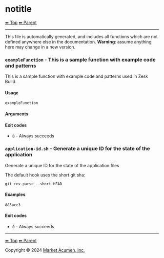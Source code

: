 # notitle

<!-- TEMPLATE header 2 -->
[⬅ Top](index.md) [⬅ Parent ](../index.md)
<hr />

This file is automatically generated, and includes all functions which are not defined anywhere else in the documentation. **Warning**: assume anything here may change in a new version.


### `exampleFunction` - This is a sample function with example code and patterns

This is a sample function with example code and patterns used in Zesk Build.

#### Usage

    exampleFunction
    

#### Arguments



#### Exit codes

- `0` - Always succeeds

### `application-id.sh` - Generate a unique ID for the state of the application

Generate a unique ID for the state of the application files

The default hook uses the short git sha:

    git rev-parse --short HEAD

#### Examples

    885acc3

#### Exit codes

- `0` - Always succeeds

<!-- TEMPLATE footer 5 -->
<hr />

[⬅ Top](index.md) [⬅ Parent ](../index.md)

Copyright &copy; 2024 [Market Acumen, Inc.](https://marketacumen.com?crcat=code&crsource=zesk/build&crcampaign=docs&crkw=notitle)
